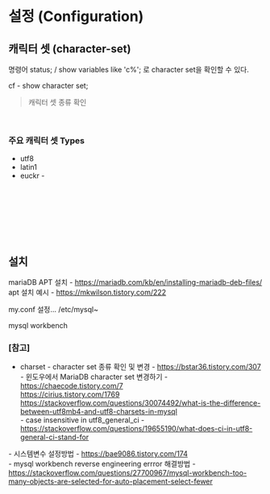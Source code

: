 # 설정 (Configuration)

## 캐릭터 셋 (character-set)

명령어  status;  /  show variables like 'c%'; 로 character set을 확인할 수 있다.

cf - show character set;
> 캐릭터 셋 종류 확인

<br>

### 주요 캐릭터 셋 Types

* utf8
* latin1
* euckr - 



<br><br><br>
<br><br><br>


## 설치
mariaDB APT 설치 - https://mariadb.com/kb/en/installing-mariadb-deb-files/ <br>
apt 설치 예시 - https://mkwilson.tistory.com/222 <br>


my.conf 설정...
/etc/mysql~


mysql workbench


### [참고] <br>
  * charset
  *-* character set 종류 확인 및 변경 - https://bstar36.tistory.com/307 <br>
  *-* 윈도우에서 MariaDB character set 변경하기 - https://chaecode.tistory.com/7 <br>
  https://cirius.tistory.com/1769 <br>
  https://stackoverflow.com/questions/30074492/what-is-the-difference-between-utf8mb4-and-utf8-charsets-in-mysql <br>
  *-* case insensitive in utf8_general_ci - https://stackoverflow.com/questions/19655190/what-does-ci-in-utf8-general-ci-stand-for <br>

  *-* 시스템변수 설정방법 - https://bae9086.tistory.com/174 <br>
  *-* mysql workbench reverse engineering errror 해결방법 - https://stackoverflow.com/questions/27700967/mysql-workbench-too-many-objects-are-selected-for-auto-placement-select-fewer <br>